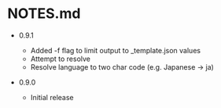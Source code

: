 NOTES.md
========


* 0.9.1

    * Added -f flag to limit output to _template.json values
    * Attempt to resolve <AppName>
    * Resolve language to two char code (e.g. Japanese -> ja)


* 0.9.0

    * Initial release